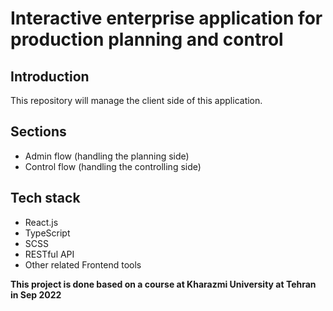 # Interactive enterprise application for production planning and control

## Introduction
This repository will manage the client side of this application.
## Sections

 - Admin flow (handling the planning side)
 - Control flow (handling the controlling side)
## Tech stack
 - React.js
 - TypeScript
 - SCSS
 - RESTful API
 - Other related Frontend tools

**This project is done based on a course at Kharazmi University at Tehran in Sep 2022** 
